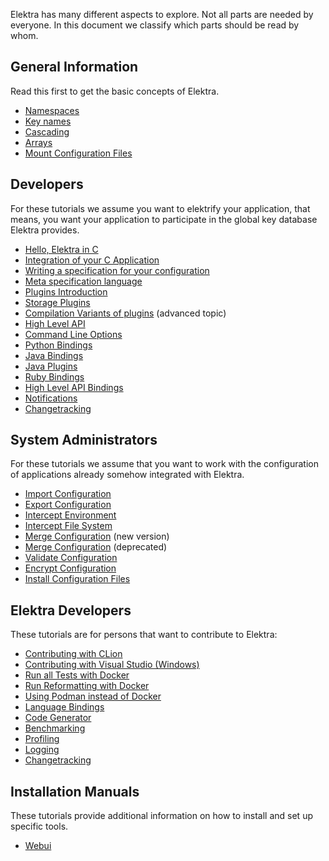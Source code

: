 Elektra has many different aspects to explore.
Not all parts are needed by everyone.
In this document we classify which parts should
be read by whom.

## General Information

Read this first to get the basic concepts of Elektra.

- [Namespaces](namespaces.md)
- [Key names](/doc/KEYNAMES.md)
- [Cascading](cascading.md)
- [Arrays](arrays.md)
- [Mount Configuration Files](mount.md)

## Developers

For these tutorials we assume you want to elektrify your
application, that means, you want your application
to participate in the global key database Elektra
provides.

- [Hello, Elektra in C](hello-elektra.md)
- [Integration of your C Application](application-integration.md)
- [Writing a specification for your configuration](specification.md)
- [Meta specification language](/doc/METADATA.ini)
- [Plugins Introduction](plugins.md)
- [Storage Plugins](storage-plugins.md)
- [Compilation Variants of plugins](compilation-variants.md) (advanced topic)
- [High Level API](highlevel.md)
- [Command Line Options](command-line-options.md)
- [Python Bindings](python-kdb.md)
- [Java Bindings](java-kdb.md)
- [Java Plugins](java-plugins.md)
- [Ruby Bindings](/src/bindings/swig/ruby/README.md)
- [High Level API Bindings](highlevel-bindings.md)
- [Notifications](notifications.md)
- [Changetracking](changetracking.md)

## System Administrators

For these tutorials we assume that you want to
work with the configuration of applications
already somehow integrated with Elektra.

- [Import Configuration](import.md)
- [Export Configuration](export.md)
- [Intercept Environment](/src/bindings/intercept/env/README.md)
- [Intercept File System](/src/bindings/intercept/fs/README.md)
- [Merge Configuration](cmerge.md) (new version)
- [Merge Configuration](merge.md) (deprecated)
- [Validate Configuration](validation.md)
- [Encrypt Configuration](crypto.md)
- [Install Configuration Files](install-config-files.md)

## Elektra Developers

These tutorials are for persons that want to contribute to
Elektra:

- [Contributing with CLion](contributing-clion.md)
- [Contributing with Visual Studio (Windows)](contributing-windows.md)
- [Run all Tests with Docker](run_all_tests_with_docker.md)
- [Run Reformatting with Docker](run_reformatting_script_with_docker.md)
- [Using Podman instead of Docker](using_podman_instead_of_docker.md)
- [Language Bindings](language-bindings.md)
- [Code Generator](code-generator.md)
- [Benchmarking](benchmarking.md)
- [Profiling](profiling.md)
- [Logging](logger.md)
- [Changetracking](changetracking.md)

## Installation Manuals

These tutorials provide additional information on how to
install and set up specific tools.

- [Webui](install-webui.md)
